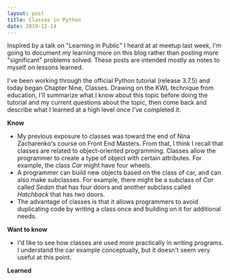 ```yaml
---
layout: post
title: Classes in Python
date: 2019-12-14
---
```


Inspired by a talk on "Learning in Public" I heard at at meetup last week, I'm going to document my learning more on this blog 
rather than posting more "significant" problems solved. These posts are intended mostly as notes to myself on lessons learned. <br>

I've been working through the official Python tutorial (release 3.7.5) and today began Chapter Nine, Classes. Drawing on the KWL
technique from education, I'll summarize what I know about this topic before doing the tutorial and my current questions about the topic, 
then come back and describe what I learned at a high level once I've completed it. <br>

**Know**
* My previous exposure to classes was toward the end of Nina Zacharenko's course on Front End Masters. From that, I think I recall
that classes are related to object-oriented programming. Classes allow the programmer to create a type of object with certain
attributes. For example, the class *Car* might have four wheels. 
* A programmer can build new objects based on the class of car, and can also make subclasses. For example, there might be a subclass
of *Car* called *Sedan* that has four doors and another subclass called *Hatchback* that has two doors.
* The advantage of classes is that it allows programmers to avoid duplicating code by writing a class once and building on it for additional
needs.<br>

**Want to know** <br>
* I'd like to see how classes are used more practically in writing programs. I understand the car example conceptually, but it 
doesn't seem very useful at this point.<br>

**Learned** <br>
